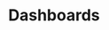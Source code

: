 ---
title: "Dashboards"
weight: 10
menu:
  server:
    parent: "server_api"
    identifier: "server_dashboard_api"
---